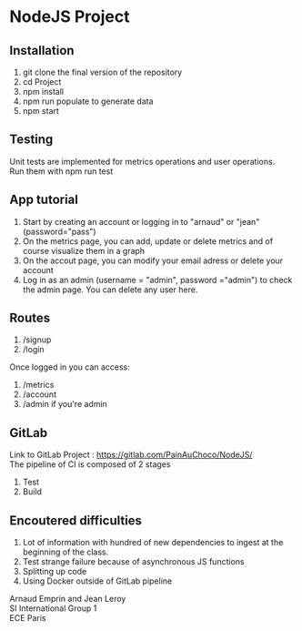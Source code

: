 # NodeJS Project

## Installation

1. git clone the final version of the repository
2. cd Project 
3. npm install
4. npm run populate to generate data
5. npm start

 ## Testing 

 Unit tests are implemented for metrics operations and user operations.<br/>
 Run them with npm run test

 ## App tutorial
 
 1. Start by creating an account or logging in to "arnaud" or "jean" (password="pass")
 2. On the metrics page, you can add, update or delete metrics and of course visualize them in a graph
 3. On the accout page, you can modify your email adress or delete your account
 4. Log in as an admin (username = "admin", password ="admin") to check the admin page. You can delete any user here.

 ## Routes
 
 1. /signup
 2. /login

 Once logged in you can access: <br/>
 1. /metrics
 2. /account
 3. /admin if you're admin

 ## GitLab

 Link to GitLab Project : https://gitlab.com/PainAuChoco/NodeJS/ <br/>
 The pipeline of CI is composed of 2 stages<br/>
 1. Test
 2. Build

 ## Encoutered difficulties 
 
 1. Lot of information with hundred of new dependencies to ingest at the beginning of the class.
 2. Test strange failure because of asynchronous JS functions
 3. Splitting up code
 4. Using Docker outside of GitLab pipeline

Arnaud Emprin and Jean Leroy<br/>
SI International Group 1<br/>
ECE Paris
